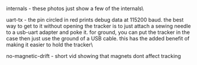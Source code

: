 internals - these photos just show a few of the internals\

uart-tx - the pin circled in red prints debug data at 115200 baud. the best way to get to it without opening the tracker 
is to just attach a sewing needle to a usb-uart adapter and poke it. for ground, you can put the tracker in the case then just use the ground of a USB cable. this 
has the added benefit of making it easier to hold the tracker\

no-magnetic-drift - short vid showing that magnets dont affect tracking
